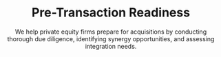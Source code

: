 ---
layout: sub-industry
parent: Private Equity
order: 1
title: "Pre-Transaction Readiness"
subtitle: "We help private equity firms prepare for acquisitions by conducting thorough due diligence, identifying synergy opportunities, and assessing integration needs."
  
challenges:
  - "Limited pre-acquisition access to company data and personnel"
  - "Speculative strategies during IOI and LOI stages"
  - "High-pressure due diligence processes"
  - "Balancing short-term value maximization with long-term strategic alignment"
  
solutions:
  - title: "Comprehensive Due Diligence"
    content:
      - "Operational assessment and improvement opportunity identification"
      - "Synergy validation and quantification"
      - "Risk assessment and mitigation planning"
  - title: "Value Creation Plan Development"
    content:
      - "EBITDA growth roadmap creation"
      - "Quick win identification for immediate post-close impact"
      - "Long-term strategic initiative planning"
  - title: "Integration Planning"
    content:
      - "Detailed integration plans addressing all key aspects"
      - "Cultural compatibility analysis and strategy development"
      - "Governance structure and decision-making framework setup"
  
outcomes:
  - "20-30% more accurate valuation and synergy estimates"
  - "Identification of hidden value creation opportunities"
  - "Reduced risk of post-acquisition surprises"
  - "Clear roadmap for post-acquisition value creation"
  
why_choose:
  - "Private Equity Expertise: Deep understanding of PE challenges and value drivers."
  - "Data-Driven Solutions: Leveraging advanced analytics for accurate assessments."
  - "Comprehensive Approach: Covering all aspects from due diligence to integration planning."
  - "Collaborative Partnership: Working closely with your team to ensure tailored and effective solutions."
  - "Proven Track Record: Demonstrated success in preparing firms for profitable acquisitions."
  
cta-title: "Ready to prepare your next acquisition for success?"
cta: "Contact SLKone today to learn how our Pre-Transaction Readiness services can ensure a smooth and value-driven acquisition process."
icon: "fa-list"
color: "tangerine"
image: "/assets/images/backgrounds/pre-transaction-readiness.webp"
permalink: /industries/private-equity/pre-transaction-readiness
redirect: "/industries/private-equity/pre-transaction-readiness"
---